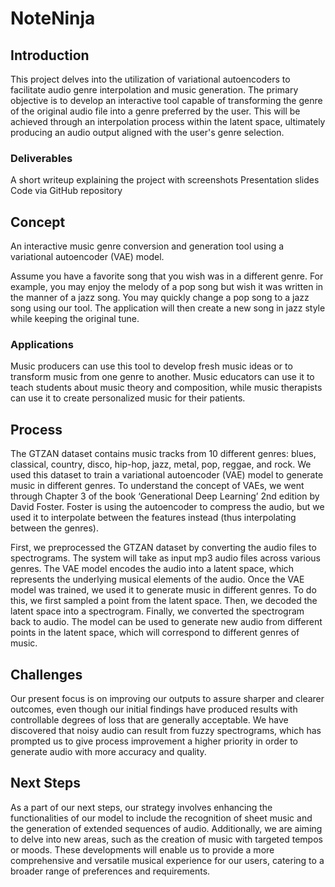 # NoteNinja

## Introduction
This project delves into the utilization of variational autoencoders to facilitate audio genre interpolation and music generation. The primary objective is to develop an interactive tool capable of transforming the genre of the original audio file into a genre preferred by the user. This will be achieved through an interpolation process within the latent space, ultimately producing an audio output aligned with the user's genre selection.

### Deliverables
A short writeup explaining the project with screenshots 
Presentation slides
Code via GitHub repository

## Concept 
An interactive music genre conversion and generation tool using a variational autoencoder (VAE) model.

Assume you have a favorite song that you wish was in a different genre. For example, you may enjoy the melody of a pop song but wish it was written in the manner of a jazz song. You may quickly change a pop song to a jazz song using our tool. The application will then create a new song in jazz style while keeping the original tune. 

### Applications

Music producers can use this tool to develop fresh music ideas or to transform music from one genre to another. Music educators can use it to teach students about music theory and composition, while music therapists can use it to create personalized music for their patients.

## Process

The GTZAN dataset contains music tracks from 10 different genres: blues, classical, country, disco, hip-hop, jazz, metal, pop, reggae, and rock. We used this dataset to train a variational autoencoder (VAE) model to generate music in different genres. To understand the concept of VAEs, we went through Chapter 3 of the book ‘Generational Deep Learning’ 2nd edition by David Foster. Foster is using the autoencoder to compress the audio, but we used it to interpolate between the features instead (thus interpolating between the genres).


First, we preprocessed the GTZAN dataset by converting the audio files to spectrograms. The system will take as input mp3 audio files across various genres. The VAE model encodes the audio into a latent space, which represents the underlying musical elements of the audio. Once the VAE model was trained, we used it to generate music in different genres. To do this, we first sampled a point from the latent space. Then, we decoded the latent space into a spectrogram. Finally, we converted the spectrogram back to audio. The model can be used to generate new audio from different points in the latent space, which will correspond to different genres of music.

## Challenges
Our present focus is on improving our outputs to assure sharper and clearer outcomes, even though our initial findings have produced results with controllable degrees of loss that are generally acceptable. We have discovered that noisy audio can result from fuzzy spectrograms, which has prompted us to give process improvement a higher priority in order to generate audio with more accuracy and quality.

## Next Steps

As a part of our next steps, our strategy involves enhancing the functionalities of our model to include the recognition of sheet music and the generation of extended sequences of audio. Additionally, we are aiming to delve into new areas, such as the creation of music with targeted tempos or moods. These developments will enable us to provide a more comprehensive and versatile musical experience for our users, catering to a broader range of preferences and requirements.
